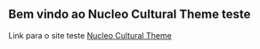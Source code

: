 ## Bem vindo ao Nucleo Cultural Theme teste

Link para o site teste [Nucleo Cultural Theme](https://Luana-Menezes.github.io) 


